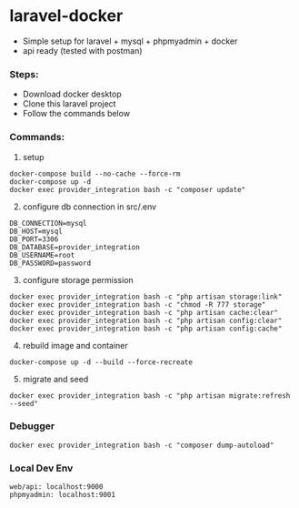 # laravel-docker

- Simple setup for laravel + mysql + phpmyadmin + docker
- api ready (tested with postman)

### Steps:

* Download docker desktop
* Clone this laravel project
* Follow the commands below

### Commands:

1) setup
```
docker-compose build --no-cache --force-rm
docker-compose up -d
docker exec provider_integration bash -c "composer update"
```

2) configure db connection in src/.env
```
DB_CONNECTION=mysql
DB_HOST=mysql
DB_PORT=3306
DB_DATABASE=provider_integration
DB_USERNAME=root
DB_PASSWORD=password
```

3) configure storage permission
```
docker exec provider_integration bash -c "php artisan storage:link"
docker exec provider_integration bash -c "chmod -R 777 storage"
docker exec provider_integration bash -c "php artisan cache:clear"
docker exec provider_integration bash -c "php artisan config:clear"
docker exec provider_integration bash -c "php artisan config:cache"
```

4) rebuild image and container
```
docker-compose up -d --build --force-recreate
```

5) migrate and seed
```
docker exec provider_integration bash -c "php artisan migrate:refresh --seed"
```

### Debugger
```
docker exec provider_integration bash -c "composer dump-autoload"
```

### Local Dev Env
```
web/api: localhost:9000
phpmyadmin: localhost:9001
```
